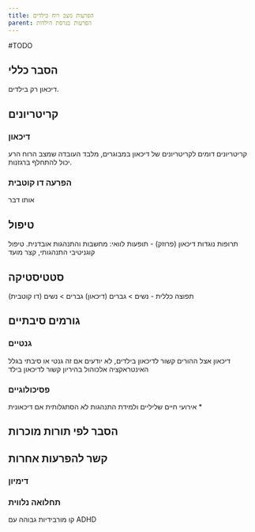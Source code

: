 ```yaml
---
title: הפרעות מצב רוח בילדים
parent: הפרעות בגרסת הילדות
---
```


#TODO 
## הסבר כללי 
דיכאון רק בילדים.

## קריטריונים
### דיכאון
קריטריונים דומים לקריטריונים של דיכאון במבוגרים, מלבד העובדה שמצב הרוח הרע יכול להתחלף ברגזנות.
### הפרעה דו קוטבית
אותו דבר
## טיפול
תרופות נוגדות דיכאון (פרוזק) - תופעות לוואי: מחשבות והתנהגות אובדנית.
טיפול קוגניטיבי התנהגותי, קצר מועד

## סטטיסטיקה
תפוצה כללית - 
נשים > גברים (דיכאון)
גברים > נשים (דו קוטבית) 
## גורמים סיבתיים
### גנטיים
דיכאון אצל ההורים קשור לדיכאון בילדים, לא יודעים אם זה גנטי או סיבתי בגלל האינטראקציה
אלכוהול בהיריון קשור לדיכאון בילד
### פסיכולוגיים
אירועי חיים שליליים ולמידת התנהגות לא הסתגלותית
אם דיכאונית
* 
## הסבר לפי תורות מוכרות


## קשר להפרעות אחרות

### דימיון
### תחלואה נלווית
קו מורבידיות גבוהה עם ADHD




<script src="https://utteranc.es/client.js"
        repo="AdiShamir/AdiShamir.github.io"
        issue-term="pathname"
        label="comment"
        theme="github-dark"
        crossorigin="anonymous"
        async>
</script>
